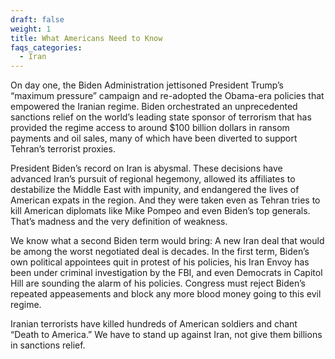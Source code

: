 ```yaml
---
draft: false
weight: 1
title: What Americans Need to Know
faqs_categories:
  - Iran
---
```

On day one, the Biden Administration jettisoned President Trump’s “maximum pressure” campaign and re-adopted the Obama-era policies that empowered the Iranian regime. Biden orchestrated an unprecedented sanctions relief on the world’s leading state sponsor of terrorism that has provided the regime access to around $100 billion dollars in ransom payments and oil sales, many of which have been diverted to support Tehran’s terrorist proxies.

President Biden’s record on Iran is abysmal. These decisions have advanced Iran’s pursuit of regional hegemony, allowed its affiliates to destabilize the Middle East with impunity, and endangered the lives of American expats in the region. And they were taken even as Tehran tries to kill American diplomats like Mike Pompeo and even Biden’s top generals. That’s madness and the very definition of weakness.

We know what a second Biden term would bring: A new Iran deal that would be among the worst negotiated deal is decades. In the first term, Biden’s own political appointees quit in protest of his policies, his Iran Envoy has been under criminal investigation by the FBI, and even Democrats in Capitol Hill are sounding the alarm of his policies. Congress must reject Biden’s repeated appeasements and block any more blood money going to this evil regime.

Iranian terrorists have killed hundreds of American soldiers and chant “Death to America.” We have to stand up against Iran, not give them billions in sanctions relief.